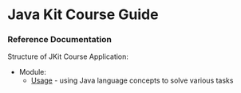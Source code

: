 # Java Kit Course Guide

### Reference Documentation
Structure of JKit Course Application:

* Module:
  * [Usage](/module/usage/readme.md) - using Java language concepts to solve various tasks

